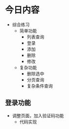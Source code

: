 # 今日内容
- 综合练习
    - 简单功能
        - 列表查询
        - 登录
        - 添加
        - 删除
        - 修改
    - 复杂功能
        - 删除选中
        - 分页查询
        - 复杂条件查询


## 登录功能
- 调整页面，加入验证码功能
    - 代码实现
    
